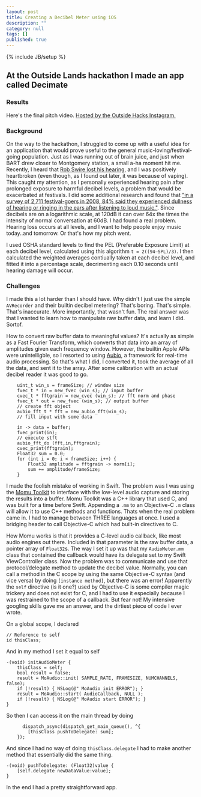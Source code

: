```yaml
---
layout: post
title: Creating a Decibel Meter using iOS
description: ""
category: null
tags: []
published: true
---
```




{% include JB/setup %}

## At the Outside Lands hackathon I made an app called Decimate

### Results
Here's the final pitch video. [Hosted by the Outside Hacks Instagram.](https://instagram.com/p/5DjKroj4fy/?taken-by=outsidelandshackathon)

### Background
On the way to the hackathon, I struggled to come up with a useful idea for an application that would prove useful to the general music-loving/festival-going population. Just as I was running out of brain juice, and just when BART drew closer to Montgomery station, a small a-ha moment hit me. Recently, I heard that [Rob Swire lost his hearing](http://www.edmtunes.com/2015/07/rob-swire-loses-hearing-deaf/), and I was positively heartbroken (even though, as I found out later, it was because of vaping). This caught my attention, as I personally experienced hearing pain after prolonged exposure to harmful decibel levels, a problem that would be exacerbated at festivals. I did some additional research and found that ["in a survey of 2,711 festival-goers in 2008, 84% said they experienced dullness of hearing or ringing in the ears after listening to loud music."](http://www.nhs.uk/Livewell/Festivalhealth/Pages/Protectyourears.aspx). 
Since decibels are on a logarithmic scale, at 120dB it can over 64x the times the intensity of normal conversation at 60dB.
I had found a real problem. Hearing loss occurs at all levels, and I want to help people enjoy music today..and tomorrow. Or that's how my pitch went. 

I used OSHA standard levels to find the PEL (Preferable Exposure Limit) at each decibel level, calculated using this algorithm `t = 2((94−SPL)/3)`. I then calculated the weighted averages contiually taken at each decibel level, and fitted it into a percentage scale, decrimenting each 0.10 seconds until hearing damage will occur. 

### Challenges
I made this a lot harder than I should have. Why didn't I just use the simple `AVRecorder` and their builtin decibel metering? That's boring. That's simple. That's inaccurate. More importantly, that wasn't fun. The real answer was that I wanted to learn how to manipulate raw buffer data, and learn I did. Sortof.

How to convert raw buffer data to meaningful values? It's actually as simple as a Fast Fourier Transform, which converts that data into an array of amplitudes given each frequency window. However, the builtin Apple APIs were unintelligble, so I resorted to using [Aubio](http://aubio.org/doc/latest/src_2spectral_2test-fft_8c-example.html), a framework for real-time audio processing. So that's what I did, I converted it, took the average of all the data, and sent it to the array. After some calibration with an actual decibel reader it was good to go. 

		uint_t win_s = frameSize; // window size
        fvec_t * in = new_fvec (win_s); // input buffer
        cvec_t * fftgrain = new_cvec (win_s); // fft norm and phase
        fvec_t * out = new_fvec (win_s); // output buffer
        // create fft object
        aubio_fft_t * fft = new_aubio_fft(win_s);
        // fill input with some data
        
        in -> data = buffer;
        fvec_print(in);
        // execute stft
        aubio_fft_do (fft,in,fftgrain);
        cvec_print(fftgrain);
        Float32 sum = 0.0;
        for (int i = 0; i < frameSize; i++) {
            Float32 amplitude = fftgrain -> norm[i];
            sum += amplitude/frameSize;
        }


I made the foolish mistake of working in Swift. The problem was I was using the [Momu Toolkit](http://momu.stanford.edu/toolkit/) to interface with the low-level audio capture and storing the results into a buffer. Momu Toolkit was a C++ library that used C, and was built for a time before Swift. Appending a `.mm` to an Objective-C `.m` class will allow it to use C++ methods and functions. Thats when the real problem came in. I had to manage between THREE languages at once. I used a bridging header to call Objective-C which had built-in directives to C. 

How Momu works is that it provides a C-level audio callback, like most audio engines out there. Included in that parameter is the raw buffer data, a pointer array of `Float32`s. The way I set it up was that my `AudioMeter.mm` class that contained the callback would have its delegate set to my Swift ViewController class. Now the problem was to communicate and use that protocol/delegate method to update the decibel value. Normally, you can call a method in the C scope by using the same Objective-C syntax (and vice versa) by doing `[instance method]`, but there was an error! Apparently the `self` directive (is it one?) used by Objective-C is some compiler magic trickery and does not exist for C, and I had to use it especially because I was restrained to the scope of a callback. But fear not! My intensive googling skills gave me an answer, and the dirtiest piece of code I ever wrote. 

On a global scope, I declared

    // Reference to self
    id thisClass;

And in my method I set it equal to self
	
    -(void) initAudioMeter {
        thisClass = self;       
        bool result = false;
        result = MoAudio::init( SAMPLE_RATE, FRAMESIZE, NUMCHANNELS, false);
        if (!result) { NSLog(@" MoAudio init ERROR"); }
        result = MoAudio::start( AudioCallback, NULL );
        if (!result) { NSLog(@" MoAudio start ERROR"); }
    }

So then I can access it on the main thread by doing

	      dispatch_async(dispatch_get_main_queue(), ^{ 
            [thisClass pushToDelegate: sum];
        });
        
And since I had no way of doing `thisClass.delegate` I had to make another method that essentially did the same thing.
        
    -(void) pushToDelegate: (Float32)value {
        [self.delegate newDataValue:value];
    }


In the end I had a pretty straightforward app. 